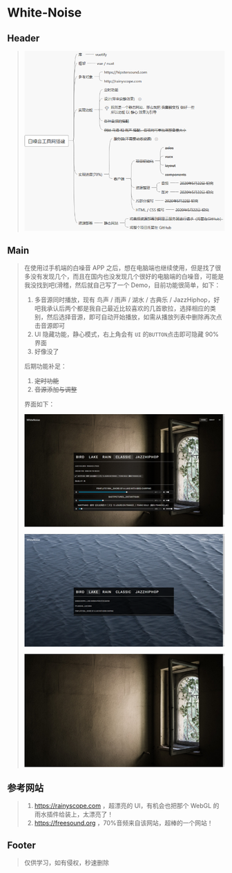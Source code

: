 # White-Noise

## Header

> ![img](https://github.com/catx1726/White-Noise/blob/master/source-imgs/2020-05-09_10-19.png)

## Main

> 在使用过手机端的白噪音 APP 之后，想在电脑端也继续使用，但是找了很多没有发现几个，而且在国内也没发现几个很好的电脑端的白噪音，可能是我没找到吧(滑稽，然后就自己写了一个 Demo，目前功能很简单，如下：
>
> 1. 多音源同时播放，现有 鸟声 / 雨声 / 湖水 / 古典乐 / JazzHiphop，好吧我承认后两个都是我自己最近比较喜欢的几首歌拉，选择相应的类别，然后选择音源，即可自动开始播放，如需从播放列表中删除再次点击音源即可
> 2. UI 隐藏功能，静心模式，右上角会有 `UI` 的`BUTTON`点击即可隐藏 90%界面
> 3. 好像没了
>
> 后期功能补足：
>
> 1. ~~定时功能~~
> 2. ~~音源添加与调整~~
>
> 界面如下：
>
> ![img](https://github.com/catx1726/White-Noise/blob/master/source-imgs/2020-05-22_21-42.png)
>
> ![img](https://github.com/catx1726/White-Noise/blob/master/source-imgs/2020-05-22_21-44.png)
>
> ![img](https://github.com/catx1726/White-Noise/blob/master/source-imgs/2020-05-22_21-46.png)

## 参考网站

> 1. https://rainyscope.com ，超漂亮的 UI，有机会也把那个 WebGL 的雨水插件给装上，太漂亮了！
> 2. https://freesound.org ，70%音频来自该网站，超棒的一个网站！

## Footer

> 仅供学习，如有侵权，秒速删除
